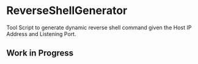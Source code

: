 # ReverseShellGenerator
Tool Script to generate dynamic reverse shell command given the Host IP Address and Listening Port. 

## Work in Progress

